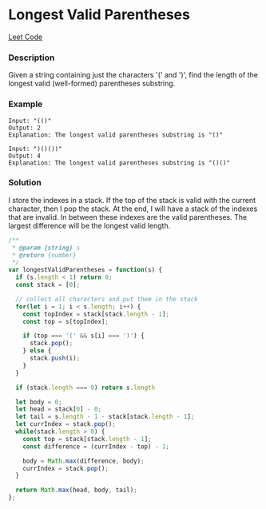 # Longest Valid Parentheses

[Leet Code](https://leetcode.com/problems/longest-valid-parentheses/description/)

### Description
Given a string containing just the characters '(' and ')', find the length of the longest valid (well-formed) parentheses substring.

### Example
```
Input: "(()"
Output: 2
Explanation: The longest valid parentheses substring is "()"

Input: ")()())"
Output: 4
Explanation: The longest valid parentheses substring is "()()"
```

### Solution

I store the indexes in a stack. If the top of the stack is valid with the current character, then I pop the stack.
At the end, I will have a stack of the indexes that are invalid. In between these indexes are the valid parentheses. The largest difference will be the longest valid length.
``` js
/**
 * @param {string} s
 * @return {number}
 */
var longestValidParentheses = function(s) {
  if (s.length < 1) return 0;
  const stack = [0];

  // collect all characters and put them in the stack
  for(let i = 1; i < s.length; i++) {
    const topIndex = stack[stack.length - 1];
    const top = s[topIndex];

    if (top === '(' && s[i] === ')') {
      stack.pop();
    } else {
      stack.push(i);
    }
  }

  if (stack.length === 0) return s.length

  let body = 0;
  let head = stack[0] - 0;
  let tail = s.length - 1 - stack[stack.length - 1];
  let currIndex = stack.pop();
  while(stack.length > 0) {
    const top = stack[stack.length - 1];
    const difference = (currIndex - top) - 1;

    body = Math.max(difference, body);
    currIndex = stack.pop();
  }

  return Math.max(head, body, tail);
};
```

